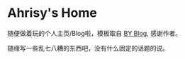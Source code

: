 # Ahrisy's Home

随便做着玩的个人主页/Blog啦，模板取自 [BY Blog](https://github.com/qiubaiying/qiubaiying.github.io), 感谢作者。

随缘写一些乱七八糟的东西吧，没有什么固定的话题的说。

